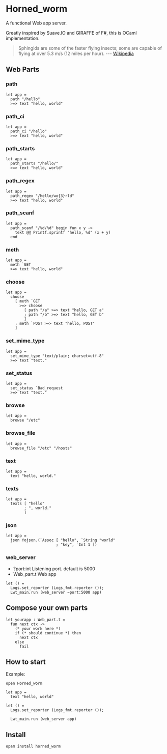 # Horned_worm

A functional Web app server.

Greatly inspired by Suave.IO and GIRAFFE of F#, this is OCaml implementation.


> Sphingids are some of the faster flying insects; some are capable of flying at over 5.3 m/s (12 miles per hour). --- [Wikipedia](https://en.wikipedia.org/wiki/Sphingidae)


## Web Parts

### path

    let app =
      path "/hello"
      >=> text "hello, world"

### path_ci

    let app =
      path_ci "/hello"
      >=> text "hello, world"

### path_starts

    let app =
      path_starts "/hello/"
      >=> text "hello, world"

### path_regex

    let app =
      path_regex "/hello/wo{3}rld"
      >=> text "hello, world"

### path_scanf

    let app =
      path_scanf "/%d/%d" begin fun x y ->
        text @@ Printf.sprintf "hello, %d" (x + y)
      end

### meth

    let app =
      meth `GET
      >=> text "hello, world"

### choose

    let app =
      choose
        [ meth `GET
          >=> choose
            [ path "/a" >=> text "hello, GET a"
            ; path "/b" >=> text "hello, GET b"
            ]
        ; meth `POST >=> text "hello, POST"
        ]

### set_mime_type

    let app =
      set_mime_type "text/plain; charset=utf-8"
      >=> text "text."

### set_status

    let app =
      set_status `Bad_request
      >=> text "text."

### browse

    let app =
      browse "/etc"

### browse_file

    let app =
      browse_file "/etc" "/hosts"

### text

    let app =
      text "hello, world."

### texts

    let app =
      texts [ "hello"
            ; ", world."
            ]

### json

    let app =
      json Yojson.(`Assoc [ "hello", `String "world"
                          ; "key", `Int 1 ])


### web_server

- ?port:int  Listening port. default is 5000
- Web_part.t Web app

```
let () =
  Logs.set_reporter (Logs_fmt.reporter ());
  Lwt_main.run (web_server ~port:5000 app)
```

## Compose your own parts

```
let yourapp : Web_part.t =
  fun next ctx ->
    (* your work here *)
    if (* should continue *) then
      next ctx
    else
      fail
```


## How to start

Example:

    open Horned_worm

    let app =
      text "hello, world"

    let () =
      Logs.set_reporter (Logs_fmt.reporter ());

      Lwt_main.run (web_server app)

## Install

    opam install horned_worm
